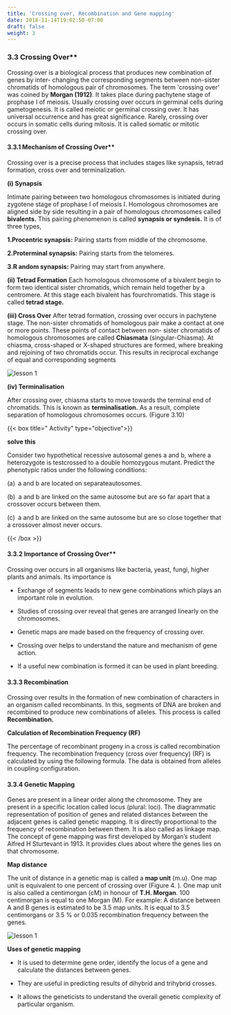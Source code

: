 ```yaml
---
title: 'Crossing over, Recombination and Gene mapping'
date: 2018-11-14T19:02:50-07:00
draft: false
weight: 3
---
```



### 3.3 Crossing Over**

Crossing over is a biological process that produces new combination of genes by inter- changing the corresponding segments between non-sister chromatids of homologous pair of chromosomes. The term 'crossing over' was coined by **Morgan (1912)**. It takes place during pachytene stage of prophase I of meiosis. Usually crossing over occurs in germinal cells during gametogenesis. It is called meiotic or germinal crossing over. It has universal occurrence and has great significance. Rarely, crossing over occurs in somatic cells during mitosis. It is called somatic or mitotic crossing over.

#### 3.3.1 Mechanism of Crossing Over**

Crossing over is a precise process that includes stages like synapsis, tetrad formation, cross over and terminalization.

**(i) Synapsis**

Intimate pairing between two homologous chromosomes is initiated during zygotene stage of prophase I of meiosis I. Homologous chromosomes are aligned side by side resulting in a pair of homologous chromosomes called **bivalents.** This pairing phenomenon is called **synapsis or syndesis.** It is of three types,

**1.Procentric synapsis:** Pairing starts from middle of the chromosome.

**2.Proterminal synapsis:** Pairing starts from the telomeres.

**3.R andom synapsis:** Pairing may start from anywhere.

**(ii) Tetrad Formation** Each homologous chromosome of a bivalent begin to form two identical sister chromatids, which remain held together by a centromere. At this stage each bivalent has fourchromatids. This stage is called **tetrad stage.**

**(iii) Cross Over** After tetrad formation, crossing over occurs in pachytene stage. The non-sister chromatids of homologous pair make a contact at one or more points. These points of contact between non- sister chromatids of homologous chromosomes are called **Chiasmata** (singular-Chiasma). At chiasma, cross-shaped or X-shaped structures are formed, where breaking and rejoining of two chromatids occur. This results in reciprocal exchange of equal and corresponding segments

![lesson 1](/books/12-biology/botany/unit7/bbf7.27.png )

**(iv) Terminalisation**

After crossing over, chiasma starts to move towards the terminal end of chromatids. This is known as **terminalisation.** As a result, complete separation of homologous chromosomes occurs. (Figure 3.10)


{{< box title=" Activity" type="objective">}}

**solve this**

Consider two hypothetical recessive autosomal genes a and b, where a heterozygote is testcrossed to a double homozygous mutant. Predict the phenotypic ratios under the following conditions:

(a) a and b are located on separateautosomes.

(b) a and b are linked on the same autosome but are so far apart that a crossover occurs between them.

(c) a and b are linked on the same autosome but are so close together that a crossover almost never occurs.

{{< /box >}}

#### 3.3.2 Importance of Crossing Over**

Crossing over occurs in all organisms like bacteria, yeast, fungi, higher plants and animals. Its importance is

- Exchange of segments leads to new gene combinations which plays an important role in evolution.

- Studies of crossing over reveal that genes are arranged linearly on the chromosomes.

- Genetic maps are made based on the frequency of crossing over.

- Crossing over helps to understand the nature and mechanism of gene action.

- If a useful new combination is formed it can be used in plant breeding.

#### 3.3.3 Recombination

Crossing over results in the formation of new combination of characters in an organism called recombinants. In this, segments of DNA are broken and recombined to produce new combinations of alleles. This process is called **Recombination.**

**Calculation of Recombination Frequency (RF)**

The percentage of recombinant progeny in a cross is called recombination frequency. The recombination frequency (cross over frequency) (RF) is calculated by using the following formula. The data is obtained from alleles in coupling configuration.

#### 3.3.4 Genetic Mapping

Genes are present in a linear order along the chromosome. They are present in a specific location called locus (plural: loci). The diagrammatic representation of position of genes and related distances between the adjacent genes is called genetic mapping. It is directly proportional to the frequency of recombination between them. It is also called as linkage map. The concept of gene mapping was first developed by Morgan’s student Alfred H Sturtevant in 1913. It provides clues about where the genes lies on that chromosome.

**Map distance**

The unit of distance in a genetic map is called a **map unit** (m.u). One map unit is equivalent to one percent of crossing over (Figure 4. ). One map unit is also called a centimorgan (cM) in honour of **T.H. Morgan**. 100 centimorgan is equal to one Morgan (M). For example: A distance between A and B genes is estimated to be 3.5 map units. It is equal to 3.5 centimorgans or 3.5 % or 0.035 recombination frequency between the genes.


![lesson 1](/books/12-biology/botany/unit7/bbf7.28.png )

**Uses of genetic mapping**

- It is used to determine gene order, identify the locus of a gene and calculate the distances between genes.

- They are useful in predicting results of dihybrid and trihybrid crosses.

- It allows the geneticists to understand the overall genetic complexity of particular organism.